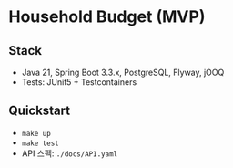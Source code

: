 # Household Budget (MVP)

## Stack

- Java 21, Spring Boot 3.3.x, PostgreSQL, Flyway, jOOQ
- Tests: JUnit5 + Testcontainers

## Quickstart

- `make up`
- `make test`
- API 스펙: `./docs/API.yaml`
